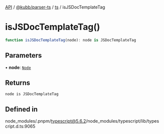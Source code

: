 [API](../../../../../packages.md) / [@kubb/parser-ts](../../../index.md) / [ts](../index.md) / isJSDocTemplateTag

# isJSDocTemplateTag()

```ts
function isJSDocTemplateTag(node): node is JSDocTemplateTag
```

## Parameters

• **node**: [`Node`](../interfaces/Node.md)

## Returns

`node is JSDocTemplateTag`

## Defined in

node\_modules/.pnpm/typescript@5.6.2/node\_modules/typescript/lib/typescript.d.ts:9065
